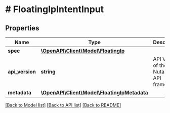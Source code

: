 # # FloatingIpIntentInput

## Properties

Name | Type | Description | Notes
------------ | ------------- | ------------- | -------------
**spec** | [**\OpenAPI\Client\Model\FloatingIp**](FloatingIp.md) |  |
**api_version** | **string** | API Version of the Nutanix v3 API framework. | [optional] [default to '3.1.0']
**metadata** | [**\OpenAPI\Client\Model\FloatingIpMetadata**](FloatingIpMetadata.md) |  |

[[Back to Model list]](../../README.md#models) [[Back to API list]](../../README.md#endpoints) [[Back to README]](../../README.md)
